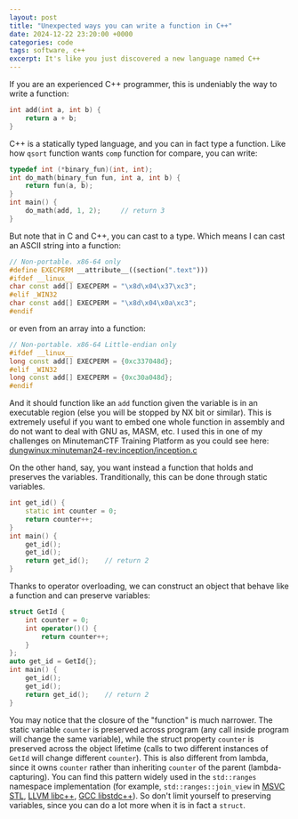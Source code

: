 ```yaml
---
layout: post
title: "Unexpected ways you can write a function in C++"
date: 2024-12-22 23:20:00 +0000
categories: code
tags: software, c++
excerpt: It's like you just discovered a new language named C++
---
```


If you are an experienced C++ programmer, this is undeniably the way to write a function:

```cpp
int add(int a, int b) {
    return a + b;
}
```

C++ is a statically typed language, and you can in fact type a function. Like how `qsort` function wants `comp` function for compare, you can write:

```cpp
typedef int (*binary_fun)(int, int);
int do_math(binary_fun fun, int a, int b) {
    return fun(a, b);
}
int main() {
    do_math(add, 1, 2);     // return 3
}
```

But note that in C and C++, you can cast to a type. Which means I can cast an ASCII string into a function:


```cpp
// Non-portable. x86-64 only
#define EXECPERM __attribute__((section(".text")))
#ifdef __linux__ 
char const add[] EXECPERM = "\x8d\x04\x37\xc3";
#elif _WIN32
char const add[] EXECPERM = "\x8d\x04\x0a\xc3";
#endif
```

or even from an array into a function:

```cpp
// Non-portable. x86-64 Little-endian only
#ifdef __linux__ 
long const add[] EXECPERM = {0xc337048d};
#elif _WIN32
long const add[] EXECPERM = {0xc30a048d};
#endif
```

And it should function like an `add` function given the variable is in an executable region (else you will be stopped by NX bit or similar). This is extremely useful if you want to embed one whole function in assembly and do not want to deal with GNU as, MASM, etc. I used this in one of my challenges on MinutemanCTF Training Platform as you could see here: [dungwinux:minuteman24-rev:inception/inception.c](https://github.com/dungwinux/minuteman24-rev/blob/master/inception/inception.c)

On the other hand, say, you want instead a function that holds and preserves the variables. Tranditionally, this can be done through static variables.

```cpp
int get_id() {
    static int counter = 0;
    return counter++;
}
int main() {
    get_id();
    get_id();
    return get_id();    // return 2
}
```

Thanks to operator overloading, we can construct an object that behave like a function and can preserve variables:

```cpp
struct GetId {
    int counter = 0;
    int operator()() {
        return counter++;
    }
};
auto get_id = GetId{};
int main() {
    get_id();
    get_id();
    return get_id();    // return 2
}
```

You may notice that the closure of the "function" is much narrower. The static variable `counter` is preserved across program (any call inside program will change the same variable), while the struct property `counter` is preserved across the object lifetime (calls to two different instances of `GetId` will change different `counter`). This is also different from lambda, since it owns `counter` rather than inheriting `counter` of the parent (lambda-capturing). You can find this pattern widely used in the `std::ranges` namespace implementation (for example, `std::ranges::join_view` in [MSVC STL](https://github.com/microsoft/STL/blob/90820002693fe6eaaec2e55884472c654186207e/stl/inc/ranges#L2633), [LLVM libc++](https://github.com/llvm/llvm-project/blob/d32509928ba6b4c78b02b8a8499dce056ae6fe52/libcxx/include/__ranges/join_view.h#L72), [GCC libstdc++](https://github.com/gcc-mirror/gcc/blob/2a474c28e573b8604b5fa2584f276d7b7b584cde/libstdc%2B%2B-v3/include/std/ranges#L2885)).
So don't limit yourself to preserving variables, since you can do a lot more when it is in fact a `struct`.
